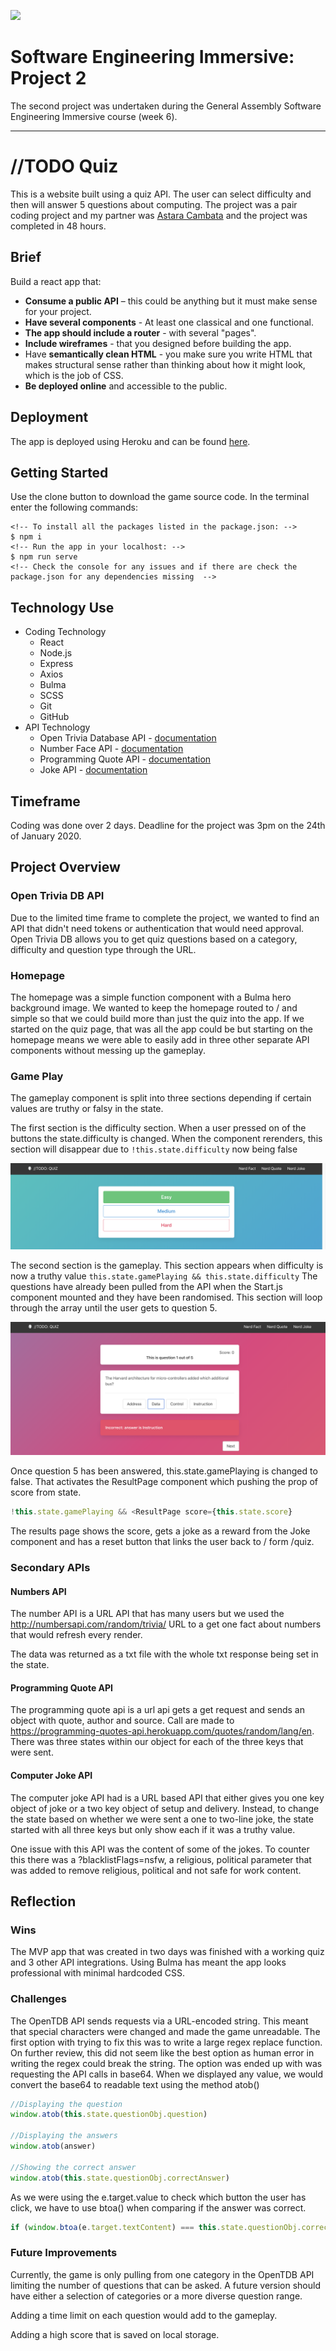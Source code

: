 ![](https://ga-dash.s3.amazonaws.com/production/assets/logo-9f88ae6c9c3871690e33280fcf557f33.png)

# Software Engineering Immersive: Project 2

The second project was undertaken during the General Assembly Software Engineering Immersive course (week 6).

---

# //TODO Quiz

This is a website built using a quiz API. The user can select difficulty and then will answer 5 questions about computing. The project was a pair coding project and my partner was [Astara Cambata](https://github.com/astara303/) and the project was completed in 48 hours.

## Brief

Build a react app that:

* **Consume a public API** – this could be anything but it must make sense for your project.
* **Have several components** - At least one classical and one functional.
* **The app should include a router** - with several "pages".
* **Include wireframes** - that you designed before building the app.
* Have **semantically clean HTML** - you make sure you write HTML that makes structural sense rather than thinking about how it might look, which is the job of CSS.
* **Be deployed online** and accessible to the public.

## Deployment

The app is deployed using Heroku and can be found [here](https://jmr-sei-project-2.herokuapp.com/).

## Getting Started

Use the clone button to download the game source code. In the terminal enter the following commands:

```
<!-- To install all the packages listed in the package.json: -->
$ npm i
<!-- Run the app in your localhost: -->
$ npm run serve
<!-- Check the console for any issues and if there are check the package.json for any dependencies missing  -->
```

## Technology Use

* Coding Technology
  * React
  * Node.js
  * Express
  * Axios
  * Bulma
  * SCSS
  * Git
  * GitHub
* API Technology
  * Open Trivia Database API - [documentation](https://opentdb.com/api_config.php)
  * Number Face API - [documentation](http://numbersapi.com/#url-structure)
  * Programming Quote API - [documentation](https://programming-quotes-api.herokuapp.com/)
  * Joke API - [documentation](https://sv443.net/jokeapi)

## Timeframe

Coding was done over 2 days. Deadline for the project was 3pm on the 24th of January 2020.

## Project Overview

### Open Trivia DB API

Due to the limited time frame to complete the project, we wanted to find an API that didn't need tokens or authentication that would need approval. Open Trivia DB allows you to get quiz questions based on a category, difficulty and question type through the URL.

### Homepage

The homepage was a simple function component with a Bulma hero background image. We wanted to keep the homepage routed to / and simple so that we could build more than just the quiz into the app. If we started on the quiz page, that was all the app could be but starting on the homepage means we were able to easily add in three other separate API components without messing up the gameplay.

### Game Play

The gameplay component is split into three sections depending if certain values are truthy or falsy in the state. 

The first section is the difficulty section. When a user pressed on of the buttons the state.difficulty is changed. When the component rerenders, this section will disappear due to ```!this.state.difficulty``` now being false

![Difficulty menu screenshot](src/assets/sc_difficulty.png)

The second section is the gameplay. This section appears when difficulty is now a truthy value ```this.state.gamePlaying && this.state.difficulty```
The questions have already been pulled from the API when the Start.js component mounted and they have been randomised. This section will loop through the array until the user gets to question 5.

![Quiz game play screenshot](src/assets/sc_gameplay.png)

Once question 5 has been answered, this.state.gamePlaying is changed to false. That activates the ResultPage component which pushing the prop of score from state.
```js
!this.state.gamePlaying && <ResultPage score={this.state.score}
```
The results page shows the score, gets a joke as a reward from the Joke component and has a reset button that links the user back to / form /quiz.


### Secondary APIs

#### Numbers API

The number API is a URL API that has many users but we used the http://numbersapi.com/random/trivia/ URL to a get one fact about numbers that would refresh every render.

The data was returned as a txt file with the whole txt response being set in the state.


#### Programming Quote API

The programming quote api is a url api gets a get request and sends an object with quote, author and source. Call are made to https://programming-quotes-api.herokuapp.com/quotes/random/lang/en. There was three states within our object for each of the three keys that were sent.

#### Computer Joke API

The computer joke API had is a URL based API that either gives you one key object of joke or a two key object of setup and delivery. Instead, to change the state based on whether we were sent a one to two-line joke, the state started with all three keys but only show each if it was a truthy value. 

One issue with this API was the content of some of the jokes. To counter this there was a ?blacklistFlags=nsfw, a religious, political parameter that was added to remove religious, political and not safe for work content.

## Reflection

### Wins

The MVP app that was created in two days was finished with a working quiz and 3 other API integrations.
Using Bulma has meant the app looks professional with minimal hardcoded CSS.

### Challenges

The OpenTDB API sends requests via a URL-encoded string. This meant that special characters were changed and made the game unreadable. The first option with trying to fix this was to write a large regex replace function. On further review, this did not seem like the best option as human error in writing the regex could break the string.
The option was ended up with was requesting the API calls in base64. When we displayed any value, we would convert the base64 to readable text using the method atob()

```js
//Displaying the question
window.atob(this.state.questionObj.question)

//Displaying the answers
window.atob(answer)

//Showing the correct answer
window.atob(this.state.questionObj.correctAnswer)
```

As we were using the e.target.value to check which button the user has click, we have to use btoa() when comparing if the answer was correct.
```js
if (window.btoa(e.target.textContent) === this.state.questionObj.correctAnswer) {
```

### Future Improvements

Currently, the game is only pulling from one category in the OpenTDB API limiting the number of questions that can be asked. A future version should have either a selection of categories or a more diverse question range.

Adding a time limit on each question would add to the gameplay.

Adding a high score that is saved on local storage.